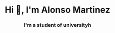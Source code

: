 <h1 align="center">Hi 👋, I'm Alonso Martinez</h1>
<h3 align="center">I'm a student of universityh</h3>
